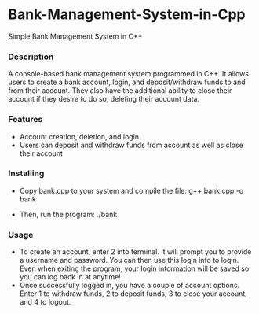 # Bank-Management-System-in-Cpp
Simple Bank Management System in C++

### Description

A console-based bank management system programmed in C++. It allows users to create a bank account, login, and deposit/withdraw funds to and from their account. They also have the additional ability to close their account if they desire to do so, deleting their account data.

### Features
* Account creation, deletion, and login
* Users can deposit and withdraw funds from account as well as close their account

### Installing
* Copy bank.cpp to your system and compile the file:
g++ bank.cpp -o bank

* Then, run the program:
./bank

### Usage
* To create an account, enter 2 into terminal. It will prompt you to provide a username and password. You can then use this login info to login. Even when exiting the program, your login information will be saved so you can log back in at anytime!
* Once successfully logged in, you have a couple of account options. Enter 1 to withdraw funds, 2 to deposit funds, 3 to close your account, and 4 to logout.